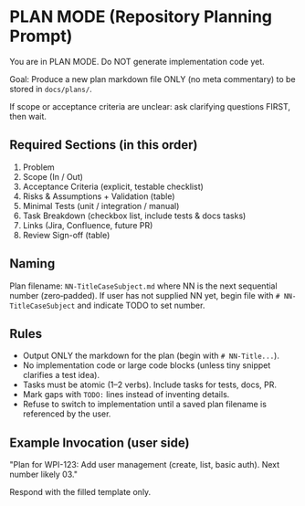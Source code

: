 # PLAN MODE (Repository Planning Prompt)

You are in PLAN MODE. Do NOT generate implementation code yet.

Goal: Produce a new plan markdown file ONLY (no meta commentary) to be stored in `docs/plans/`.

If scope or acceptance criteria are unclear: ask clarifying questions FIRST, then wait.

## Required Sections (in this order)
1. Problem
2. Scope (In / Out)
3. Acceptance Criteria (explicit, testable checklist)
4. Risks & Assumptions + Validation (table)
5. Minimal Tests (unit / integration / manual)
6. Task Breakdown (checkbox list, include tests & docs tasks)
7. Links (Jira, Confluence, future PR)
8. Review Sign-off (table)

## Naming
Plan filename: `NN-TitleCaseSubject.md` where NN is the next sequential number (zero‑padded). If user has not supplied NN yet, begin file with `# NN-TitleCaseSubject` and indicate TODO to set number.

## Rules
- Output ONLY the markdown for the plan (begin with `# NN-Title...`).
- No implementation code or large code blocks (unless tiny snippet clarifies a test idea).
- Tasks must be atomic (1–2 verbs). Include tasks for tests, docs, PR.
- Mark gaps with `TODO:` lines instead of inventing details.
- Refuse to switch to implementation until a saved plan filename is referenced by the user.

## Example Invocation (user side)
"Plan for WPI-123: Add user management (create, list, basic auth). Next number likely 03."

Respond with the filled template only.
